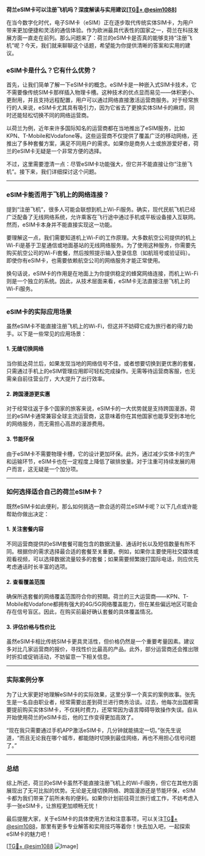 **荷兰eSIM卡可以注册飞机吗？深度解读与实用建议[[TG💪+ @esim1088](https://t.me/s/esim1088)]**

在当今数字化时代，电子SIM卡（eSIM）正在逐步取代传统实体SIM卡，为用户带来更加便捷和灵活的通信体验。作为欧洲最具代表性的国家之一，荷兰在科技发展方面一直走在前列。那么问题来了：荷兰的eSIM卡是否真的能够支持“注册飞机”呢？今天，我们就来聊聊这个话题，希望能为你提供清晰的答案和实用的建议。

### eSIM卡是什么？它有什么优势？

首先，让我们简单了解一下eSIM卡的概念。eSIM卡是一种嵌入式SIM卡技术，它不需要像传统SIM卡那样插入物理卡槽。这种技术的优点显而易见——体积更小、更耐用，并且支持远程配置，用户可以通过网络直接激活运营商服务。对于经常旅行的人来说，eSIM卡尤其具有吸引力，因为它省去了更换实体SIM卡的麻烦，同时还能轻松切换不同的网络运营商。

以荷兰为例，近年来许多国际知名的运营商都在当地推出了eSIM服务，比如KPN、T-Mobile和Vodafone等。这些运营商不仅提供了覆盖广泛的移动网络，还推出了多种套餐方案，满足不同用户的需求。如果你是商务人士或旅游爱好者，荷兰的eSIM卡无疑是一个非常方便的选择。

不过，这里需要澄清一点：尽管eSIM卡功能强大，但它并不能直接让你“注册飞机”。接下来，我们详细探讨这个问题。

---

### eSIM卡能否用于飞机上的网络连接？

提到“注册飞机”，很多人可能会联想到机上Wi-Fi服务。确实，现代民航飞机已经广泛配备了无线网络系统，允许乘客在飞行途中通过手机或平板设备接入互联网。然而，eSIM卡本身并不能直接实现这一功能。

要理解这一点，我们需要知道机上Wi-Fi的工作原理。大多数航空公司提供的机上Wi-Fi是基于卫星通信或地面基站的无线网络服务。为了使用这种服务，你需要先购买航空公司的Wi-Fi套餐，然后按照提示输入登录信息（如航班号或验证码）。即使你有eSIM卡，也需要依赖航空公司的网络服务才能正常使用。

换句话说，eSIM卡的作用是在地面上为你提供稳定的蜂窝网络连接，而机上Wi-Fi则是一个独立的系统。因此，从技术层面来看，eSIM卡无法直接注册飞机上的Wi-Fi服务。

---

### eSIM卡的实际应用场景

虽然eSIM卡不能直接注册飞机上的Wi-Fi，但这并不妨碍它成为旅行者的得力助手。以下是一些常见的应用场景：

#### 1. **无缝切换网络**
当你抵达荷兰后，如果发现当地的网络信号不佳，或者想要切换到更优惠的套餐，只需通过手机上的eSIM管理应用即可轻松完成操作。无需等待运营商客服，也无需亲自前往营业厅，大大提升了出行效率。

#### 2. **跨国漫游更实惠**
对于经常往返于多个国家的旅客来说，eSIM卡的一大优势就是支持跨国漫游。荷兰的eSIM卡通常兼容全球主流运营商，这意味着你在其他国家也能享受到本地化的网络服务，而无需担心高昂的漫游费用。

#### 3. **节能环保**
由于eSIM卡不需要物理卡槽，它的设计更加环保。此外，通过减少实体卡的生产和运输环节，eSIM卡也在一定程度上降低了碳排放量。对于注重可持续发展的用户而言，这无疑是一个加分项。

---

### 如何选择适合自己的荷兰eSIM卡？

既然eSIM卡如此便利，那么如何挑选一款合适的荷兰eSIM卡呢？以下几点或许能帮助你做出决定：

#### 1. **关注套餐内容**
不同运营商提供的eSIM套餐可能包含的数据流量、通话时长以及短信数量有所不同。根据你的需求选择最合适的套餐至关重要。例如，如果你主要使用社交媒体或观看视频，可以选择数据流量较多的套餐；如果需要频繁拨打国际电话，则应优先考虑通话时长丰富的选项。

#### 2. **查看覆盖范围**
确保所选套餐的网络覆盖范围符合你的预期。荷兰的三大运营商——KPN、T-Mobile和Vodafone都拥有强大的4G/5G网络覆盖能力，但在某些偏远地区可能会存在信号盲区。因此，在购买前最好确认套餐的具体覆盖情况。

#### 3. **评估价格与性价比**
虽然eSIM卡相比传统SIM卡更具灵活性，但价格仍然是一个重要考量因素。建议多对比几家运营商的报价，寻找性价比最高的产品。此外，部分运营商还会推出限时折扣或促销活动，不妨留意一下相关信息。

---

### 实际案例分享

为了让大家更好地理解eSIM卡的实际效果，这里分享一个真实的案例故事。张先生是一名自由职业者，经常需要出差到荷兰进行商务洽谈。过去，他每次出国都需要提前购买实体SIM卡，不仅耗时费力，还常常因为语言障碍导致操作失误。自从开始使用荷兰的eSIM卡后，他的工作变得更加高效了。

“现在我只需要通过手机APP激活eSIM卡，几分钟就能搞定一切。”张先生说道，“而且无论我在哪个城市，都能随时切换到最佳网络，再也不用担心信号问题了。”

---

### 总结

综上所述，荷兰的eSIM卡虽然不能直接注册飞机上的Wi-Fi服务，但它在其他方面展现出了无可比拟的优势。无论是无缝切换网络、跨国漫游还是节能环保，eSIM卡都为我们带来了前所未有的便利。如果你计划前往荷兰旅行或工作，不妨考虑入手一张eSIM卡，让旅程更加顺畅无忧！

最后提醒大家，关于eSIM卡的具体使用方法和注意事项，可以关注[TG💪+ @esim1088](https://t.me/s/esim1088)，那里有更多专业解答和实用技巧等着你！快去加入吧，一起探索eSIM卡的魅力吧！

[[TG💪+ @esim1088](https://t.me/s/esim1088) ![Image](https://i.postimg.cc/4NQfJmqS/Snipaste-2025-05-13-00-14-12.png)]